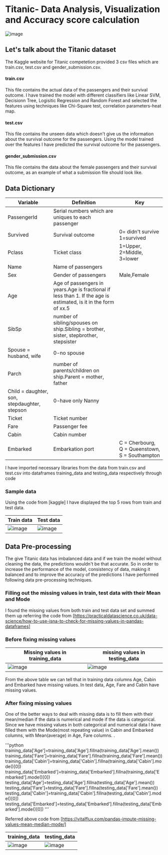 # Titanic- Data Analysis, Visualization and Accuracy score calculation
![image](https://user-images.githubusercontent.com/126722476/224194133-9622c3aa-507b-4866-8884-d755e7fa4f98.png)

## Let's talk about the Titanic dataset

The Kaggle website for Titanic competetion provided 3 csv files which are train.csv, test.csv  and gender_submission.csv.

#### train.csv 
This file contains the actual data of the passengers and their survival outcome.
I have trained the model with different classifiers like Linear SVM, Decisionn Tree, Logisitic Regression and Random Forest and selected the features using techniques like Chi-Square test, correlation parameters-heat map. 

#### test.csv
This file contains the unseen data which doesn't give us the information about the survival outcome for the passengers. Using the model trained over the features I have predicted the survival outcome for the passengers. 

#### gender_submission.csv 
This file contains the data about the female passengers  and their survival outcome, as an example of what a submission file should look like.

## Data Dictionary

**Variable** | **Definition** | **Key** 
-------------|----------------|--------
PassengerId  |Serial numbers which are uniques to each passenger|
Survived| Survival outcome| 0= didn't survive  1=survived|
Pclass|Ticket class| 1=Upper, 2=Middle, 3=lower|
Name|Name of passengers| |
Sex|Gender of passengers|Male,Female|
Age|Age of passengers in years.Age is fractional if less than 1. If the age is estimated, is it in the form of xx.5||
SibSp|number of sibling/spouses on ship.Sibling = brother, sister, stepbrother, stepsister
Spouse = husband, wife|0-no spouse|
Parch|number of parents/children on ship.Parent = mother, father
Child = daughter, son, stepdaughter, stepson|0-have only Nanny|
Ticket|Ticket number||
Fare|Passenger fee||
Cabin|Cabin number||
Embarked|Embarkation port|C = Cherbourg, Q = Queenstown, S = Southampton|

I have imported necessary libraries from the data from train.csv and test.csv into dataframes training_data and testing_data respectively through code 

### Sample data

Using the code from [kaggle] I have displayed the top 5 rows from train and test data.

|**Train data**|**Test data**|
|---|---|
|![image](https://user-images.githubusercontent.com/126722476/224204303-98e381a3-c718-4f15-b240-9a9cbd848d68.png)|![image](https://user-images.githubusercontent.com/126722476/224204389-72dc69a9-a315-485b-9e0f-6a64fd4a5625.png)|

## Data Pre-processing

The give Titanic data has imbalanced data and if we train the model without cleaning the data, the predictions wouldn't be that accurate. 
So in order to increase the performance of the model, consistency of data, making it balanced and to improve the accuracy of the predictions I have performed following data pre-processing techniques.

### Filling out the missing values in train, test data with their Mean and Mode

I found the missing values from both train and test data set and summed them up referring the code from [https://practicaldatascience.co.uk/data-science/how-to-use-isna-to-check-for-missing-values-in-pandas-dataframes] 

### Before fixing missing values

|Missing values in training_data|missing values in testing_data|
|---|---|
|![image](https://user-images.githubusercontent.com/126722476/224204551-8bb670f6-b722-43da-9112-8d9f5034d671.png)|![image](https://user-images.githubusercontent.com/126722476/224204593-cdfb0a69-2013-4438-8c95-dd5cac6c5ec5.png)|

From the above table we can tell that in training data columns Age, Cabin and Embarked have missing values. In test data, Age, Fare and Cabin have missing values.

### After fixing missing values
One of the better ways to deal with missing data is to fill them with their mean/median if the data is numerical and mode if the data is categorical. Since we have missing values in both categorical and numerical data I have filled them with the Mode(most repeating value) in Cabin and Embarked columns, with Mean(average) in Age, Fare columns. .

'''python
training_data['Age']=training_data['Age'].fillna(training_data['Age'].mean())
training_data['Fare']=training_data['Fare'].fillna(training_data['Fare'].mean())
training_data['Cabin']=training_data['Cabin'].fillna(training_data['Cabin'].mode()[0])
training_data['Embarked']=training_data['Embarked'].fillna(training_data['Embarked'].mode()[0])
testing_data['Age']=testing_data['Age'].fillna(testing_data['Age'].mean())
testing_data['Fare']=testing_data['Fare'].fillna(testing_data['Fare'].mean())
testing_data['Cabin']=training_data['Cabin'].fillna(testing_data['Cabin'].mode()[0])
testing_data['Embarked']=testing_data['Embarked'].fillna(testing_data['Embarked'].mode()[0])
'''

Referred above code from [https://vitalflux.com/pandas-impute-missing-values-mean-median-mode/]



|training_data|testing_data|
|---|---|
|![image](https://user-images.githubusercontent.com/126722476/224204652-ab8a8fd9-0578-4a3b-8c1a-dd11a73235eb.png)|![image](https://user-images.githubusercontent.com/126722476/224204684-7937212b-c57a-46cf-8335-3f57adf216af.png)|




